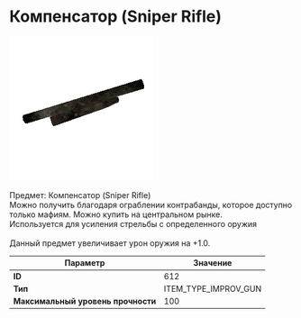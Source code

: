 # Компенсатор (Sniper Rifle)

![Item Image](../img/612.webp?raw=true)

Предмет: Компенсатор (Sniper Rifle)<br>Можно получить благодаря ограблении контрабанды, которое доступно<br>только мафиям. Можно купить на центральном рынке. <br>Используется для усиления стрельбы с определенного оружия<br><br>Данный предмет увеличивает урон оружия на +1.0.<br>


| Параметр | Значение |
|----------|----------|
| **ID** | 612 |
| **Тип** | ITEM_TYPE_IMPROV_GUN |
| **Максимальный уровень прочности** | 100 |

